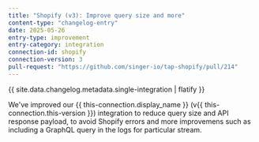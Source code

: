 ```yaml
---
title: "Shopify (v3): Improve query size and more"
content-type: "changelog-entry"
date: 2025-05-26
entry-type: improvement
entry-category: integration
connection-id: shopify
connection-version: 3
pull-request: "https://github.com/singer-io/tap-shopify/pull/214"
---
```

{{ site.data.changelog.metadata.single-integration | flatify }}

We've improved our {{ this-connection.display_name }} (v{{ this-connection.this-version }}) integration to reduce query size and API response payload, to avoid Shopify errors and more improvemens such as including a GraphQL query in the logs for particular stream.